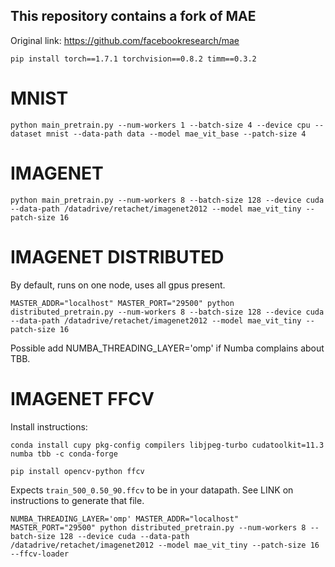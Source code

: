 ## This repository contains a fork of MAE

Original link: https://github.com/facebookresearch/mae

`pip install torch==1.7.1 torchvision==0.8.2 timm==0.3.2`

# MNIST

``python main_pretrain.py --num-workers 1 --batch-size 4 --device cpu --dataset mnist --data-path data --model mae_vit_base --patch-size 4``

# IMAGENET

``python main_pretrain.py --num-workers 8 --batch-size 128 --device cuda --data-path /datadrive/retachet/imagenet2012 --model mae_vit_tiny --patch-size 16``

# IMAGENET DISTRIBUTED

By default, runs on one node, uses all gpus present.

``MASTER_ADDR="localhost" MASTER_PORT="29500" python distributed_pretrain.py --num-workers 8 --batch-size 128 --device cuda --data-path /datadrive/retachet/imagenet2012 --model mae_vit_tiny --patch-size 16``

Possible add NUMBA_THREADING_LAYER='omp' if Numba complains about TBB.

# IMAGENET FFCV

Install instructions:

`conda install cupy pkg-config compilers libjpeg-turbo cudatoolkit=11.3 numba tbb -c conda-forge`

<!-- `conda install cupy pkg-config compilers libjpeg-turbo opencv pytorch torchvision cudatoolkit=11.3 numba tbb -c pytorch -c conda-forge` -->
`pip install opencv-python ffcv`

Expects `train_500_0.50_90.ffcv` to be in your datapath. See LINK on instructions to generate that file.

``NUMBA_THREADING_LAYER='omp' MASTER_ADDR="localhost" MASTER_PORT="29500" python distributed_pretrain.py --num-workers 8 --batch-size 128 --device cuda --data-path /datadrive/retachet/imagenet2012 --model mae_vit_tiny --patch-size 16 --ffcv-loader``
